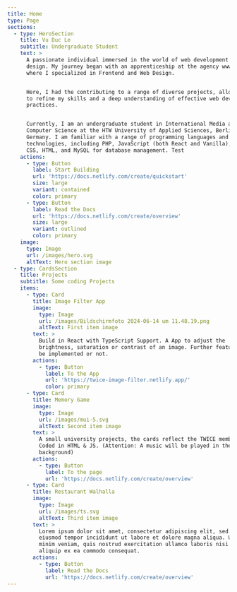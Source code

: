 ```yaml
---
title: Home
type: Page
sections:
  - type: HeroSection
    title: Vu Duc Le
    subtitle: Undergraduate Student
    text: >
      A passionate individual immersed in the world of web development and
      design. My journey began with an apprenticeship at the agency wwwe GmbH,
      where I specialized in Frontend and Web Design.


      Here, I had the contributing to a range of diverse projects, allowing me
      to refine my skills and a deep understanding of effective web development
      practices.


      Currently, I am an undergraduate student in International Media and
      Computer Science at the HTW University of Applied Sciences, Berlin,
      Germany. I am familiar with a range of programming languages and
      technologies, including PHP, JavaScript (both React and Vanilla), Java,
      CSS, HTML, and MySQL for database management. Test
    actions:
      - type: Button
        label: Start Building
        url: 'https://docs.netlify.com/create/quickstart'
        size: large
        variant: contained
        color: primary
      - type: Button
        label: Read the Docs
        url: 'https://docs.netlify.com/create/overview'
        size: large
        variant: outlined
        color: primary
    image:
      type: Image
      url: /images/hero.svg
      altText: Hero section image
  - type: CardsSection
    title: Projects
    subtitle: Some coding Projects
    items:
      - type: Card
        title: Image Filter App
        image:
          type: Image
          url: /images/Bildschirmfoto 2024-06-14 um 11.48.19.png
          altText: First item image
        text: >
          Build in React with TypeScript Support. A App to adjust the
          brightness, saturation or contrast of an image. Further features will
          be implemented or not.
        actions:
          - type: Button
            label: To the App
            url: 'https://twice-image-filter.netlify.app/'
            color: primary
      - type: Card
        title: Memory Game
        image:
          type: Image
          url: /images/mui-5.svg
          altText: Second item image
        text: >
          A small university projects, the cards reflect the TWICE members.
          Coded in HTML & JS. (Attention: A music will be played in the
          background)
        actions:
          - type: Button
            label: To the page
            url: 'https://docs.netlify.com/create/overview'
      - type: Card
        title: Restaurant Walhalla
        image:
          type: Image
          url: /images/ts.svg
          altText: Third item image
        text: >
          Lorem ipsum dolor sit amet, consectetur adipiscing elit, sed do
          eiusmod tempor incididunt ut labore et dolore magna aliqua. Ut enim ad
          minim veniam, quis nostrud exercitation ullamco laboris nisi ut
          aliquip ex ea commodo consequat.
        actions:
          - type: Button
            label: Read the Docs
            url: 'https://docs.netlify.com/create/overview'
---
```

